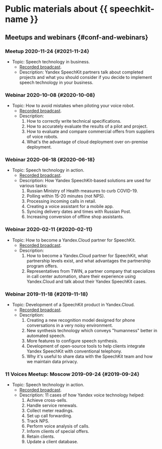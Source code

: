 # Public materials about {{ speechkit-name }}

## Meetups and webinars {#conf-and-webinars}

### Meetup 2020-11-24 {#2021-11-24}

- Topic: Speech technology in business.
   - [Recorded broadcast](https://youtu.be/lvcrqDFEajU).
   - Description: Yandex SpeechKit partners talk about completed projects and what you should consider if you decide to implement speech technology in your business.

### Webinar 2020-10-08 {#2020-10-08}

- Topic: How to avoid mistakes when piloting your voice robot.
   - [Recorded broadcast](https://youtu.be/64S0_XbH164).
   - Description:
      1. How to correctly write technical specifications.
      1. How to accurately evaluate the results of a pilot and project.
      1. How to evaluate and compare commercial offers from suppliers of voice robots.
      1. What's the advantage of cloud deployment over on-premise deployment.

### Webinar 2020-06-18 {#2020-06-18}

- Topic: Speech technology in action.
   - [Recorded broadcast](https://youtu.be/Gw7kVaHDZ40).
   - Description: How Yandex SpeechKit-based solutions are used for various tasks:
      1. Russian Ministry of Health measures to curb COVID-19.
      1. Polling within 15-20 minutes (not NPS).
      1. Processing incoming calls in retail.
      1. Creating a voice assistant for a mobile app.
      1. Syncing delivery dates and times with Russian Post.
      1. Increasing conversion of offline shop assistants.

### Webinar 2020-02-11 {#2020-02-11}

- Topic: How to become a Yandex.Cloud partner for SpeechKit.
   - [Recorded broadcast](https://youtu.be/Jy7swVEQk-E).
   - Description:
      1. How to become a Yandex.Cloud partner for SpeechKit, what partnership levels exist, and what advantages the partnership program offers.
      1. Representatives from TWIN, a partner company that specializes in call center automation, share their experience using Yandex.Cloud and talk about their Yandex SpeechKit cases.

### Webinar 2019-11-18 {#2019-11-18}

- Topic: Development of a SpeechKit product in Yandex.Cloud.
   - [Recorded broadcast](https://youtu.be/vCR-Ezx_ivI).
   - Description:
      1. Creating a new recognition model designed for phone conversations in a very noisy environment.
      1. New synthesis technology which conveys "humanness" better in automated speech.
      1. More features to configure speech synthesis.
      1. Development of open-source tools to help clients integrate Yandex SpeechKit with conventional telephony.
      1. Why it's useful to share data with the SpeechKit team and how we maintain data privacy.

### 11 Voices Meetup: Moscow 2019-09-24 {#2019-09-24}

- Topic: Speech technology in action.
   - [Recorded broadcast](https://www.youtube.com/playlist?list=PL1x4ET76A10YGcJv0EB_VrzTkFY9YFvNp).
   - Description: 11 cases of how Yandex voice technology helped:
      1. Achieve cross-sells.
      2. Handle service renewals.
      3. Collect meter readings.
      4. Set up call forwarding.
      5. Track NPS.
      6. Perform voice analysis of calls.
      7. Inform clients of special offers.
      8. Retain clients.
      9. Update a client database.
